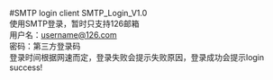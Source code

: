 #SMTP login client
SMTP_Login_V1.0  
使用SMTP登录，暂时只支持126邮箱  
用户名：username@126.com  
密码：第三方登录码  
登录时间根据网速而定，登录失败会提示失败原因，登录成功会提示login success!
